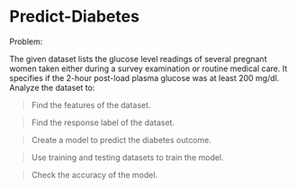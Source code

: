 # Predict-Diabetes
Problem:

The given dataset lists the glucose level readings of several pregnant women taken either during a survey examination or routine medical care. It specifies if the 2-hour post-load plasma glucose was at least 200 mg/dl. Analyze the dataset to:

>Find the features of the dataset.

>Find the response label of the dataset.

>Create a model  to predict the diabetes outcome.

>Use training and testing datasets to train the model.

>Check the accuracy of the model.
